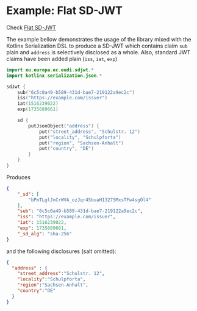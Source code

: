 # Example: Flat SD-JWT

Check [Flat SD-JWT](https://www.ietf.org/archive/id/draft-ietf-oauth-selective-disclosure-jwt-06.html#name-example-flat-sd-jwt)

The example bellow demonstrates the usage of the library mixed with the Kotlinx Serialization DSL
to produce a SD-JWT which contains claim `sub` plain and `address` is selectively disclosed as a whole.
Also, standard JWT claims have been added plain (`iss`, `iat`, `exp`)

```kotlin
import eu.europa.ec.eudi.sdjwt.*
import kotlinx.serialization.json.*

sdJwt {
    sub("6c5c0a49-b589-431d-bae7-219122a9ec2c")
    iss("https://example.com/issuer")
    iat(1516239022)
    exp(1735689661)

    sd {
        putJsonObject("address") {
            put("street_address", "Schulstr. 12")
            put("locality", "Schulpforta")
            put("region", "Sachsen-Anhalt")
            put("country", "DE")
        }
    }
}
```

Produces

```json
{
    "_sd": [
        "bPmTLglJnCrWVA_ozJqr45buaH1327SMxsTFw4sgOl4"
    ],
    "sub": "6c5c0a49-b589-431d-bae7-219122a9ec2c",
    "iss": "https://example.com/issuer",
    "iat": 1516239022,
    "exp": 1735689661,
    "_sd_alg": "sha-256"
}
```

and the following disclosures (salt omitted):

```json
{
  "address" : {
    "street_address":"Schulstr. 12",
    "locality":"Schulpforta",
    "region":"Sachsen-Anhalt",
    "country":"DE"
  }
}
```